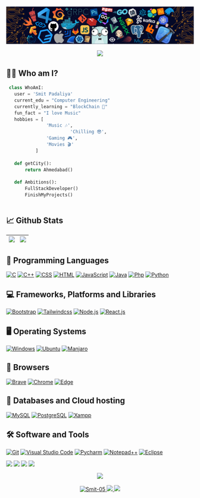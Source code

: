 ![Github Banner](banner.png)

<p align="center">
  <img src="https://readme-typing-svg.herokuapp.com?color=0d8eceF&size=30&center=true&vCenter=true&width=550&height=70&lines=Hey+There,+I'm+Smit;I+Love+Python+Programming;An+Open+Source+Enthusiast;Full+Stack+Web+Developer;Loves+To+Build+Projects;A+Problem+Solver;">
</p>



## ✌🏼 Who am I? 



 ```python
  class WhoAmI:
    user = 'Smit Padaliya'
	current_edu = "Computer Engineering"
    currently_learning = "BlockChain 🔗"
    fun_fact = "I love Music"
	hobbies = [
				'Music 🎶',
                         'Chilling 😎',
			 	'Gaming 🎮',
				'Movies 🎬'
			]
	
	def getCity():
		return Ahmedabad()
	
	def Ambitions():
		FullStackDeveloper()
		FinishMyProjects()
	
 ```

 
## 📈 Github Stats

<img src="https://github-readme-stats.vercel.app/api?username=Smit-05&&show_icons=true&count_private=true&theme=github_dark">|<img src="https://github-readme-streak-stats.herokuapp.com/?user=Smit-05&theme=blueberry_duo"/>
|---|---|
<!-- <p align="center"><img src="https://github-readme-stats.vercel.app/api/top-langs/?username=jaydeep-yadav&layout=compact&theme=github_dark"/></p> -->
<!-- <img align="right" height="200px" width="500px" src="https://i.imgur.com/g0fixOT.jpg"> -->
<!-- <a href="#"><img alt="" src=""></a> -->

## 🦾 Programming Languages

<p>
    <a href="#"><img alt="C" src="https://img.shields.io/badge/C-00599C?style=flat&logo=c&logoColor=white"></a>
    <a href="#"><img alt="C++" src="https://img.shields.io/badge/C%2B%2B-00599C?style=flat&logo=c%2B%2B&logoColor=white"></a>
    <a href="#"><img alt="CSS" src="https://img.shields.io/badge/CSS3-1572B6?style=flat&logo=css3&logoColor=white"></a>
    <a href="#"><img alt="HTML" src="https://img.shields.io/badge/HTML5-E34F26?style=flat&logo=html5&logoColor=white"></a>
<!--     <a href="#"><img alt="Sass" src="https://img.shields.io/badge/Sass-CC6699?&logo=sass&logoColor=white"></a> -->
    <a href="#"><img alt="JavaScript" src="https://img.shields.io/badge/JavaScript-323330?style=flat&logo=javascript&logoColor=F7DF1E"></a>
    <a href="#"><img alt="Java" src="https://img.shields.io/badge/Java-ED8B00?style=flat&logo=java&logoColor=white"></a>
    <a href="#"><img alt="Php" src="https://img.shields.io/badge/PHP-777BB4?style=flat&logo=php&logoColor=white"></a>
    <a href="#"><img alt="Python" src="https://img.shields.io/badge/Python-FFD43B?style=flat&logo=python&logoColor=blue"></a>
</p>

## 💻 Frameworks, Platforms and Libraries
<p>
   <a href="#"><img alt="Bootstrap" src="https://img.shields.io/badge/Bootstrap-563D7C?style=flat&logo=bootstrap&logoColor=white"></a>
   <a href="#"><img alt="Tailwindcss" src="https://img.shields.io/badge/Tailwind_CSS-38B2AC?style=flat&logo=tailwind-css&logoColor=white"></a>
	<a href="#"><img alt="Node.js" src="https://img.shields.io/badge/Node.js-339933?style=flat&logo=nodedotjs&logoColor=white"></a>
	<a href="#"><img alt="React.js" src="https://img.shields.io/badge/React-20232A?style=flat&logo=react&logoColor=61DAFB"></a>
</p>

## 🖥 Operating Systems
<p>
	<a href="#"><img alt="Windows" src="https://img.shields.io/badge/Windows-0078D6?style=flat&logo=windows&logoColor=white"></a>
	<a href="#"><img alt="Ubuntu" src="https://img.shields.io/badge/Ubuntu-E95420?style=flat&logo=ubuntu&logoColor=white"></a>
  <a href="#"><img alt="Manjaro" src="https://img.shields.io/badge/manjaro-35BF5C?style=flat&logo=manjaro&logoColor=white"></a>
	
</p>

## 🔭 Browsers
<p>
	<a href="#"><img alt="Brave" src="https://img.shields.io/badge/Brave-FB542B?logo=brave&logoColor=white"></a>
	<a href="#"><img alt="Chrome" src="https://img.shields.io/badge/Google_chrome-4285F4?logo=Google-Chrome&logoColor=white"></a>
	<a href="#"><img alt="Edge" src="https://img.shields.io/badge/Microsoft_Edge-0078D7?logo=Microsoft-edge&logoColor=white"></a>
</p>

## 🏬 Databases and Cloud hosting

<p>
    <a href="#"><img alt="MySQL" src="https://img.shields.io/badge/MySQL-005C84?style=flat&logo=mysql&logoColor=white"></a>
    <a href="#"><img alt="PostgreSQL" src="https://img.shields.io/badge/PostgreSQL-316192?style=flat&logo=postgresql&logoColor=white"></a>
    <a href="#"><img alt="Xampp" src="https://img.shields.io/badge/Xampp-F37623?style=flat&logo=xampp&logoColor=white"></a>
</p> 

## 🛠 Software and Tools
<p>
  <a href="#"><img alt="Git" src="https://img.shields.io/badge/GIT-E44C30?style=flat&logo=git&logoColor=white"></a>
  <a href="#"><img alt="Visual Studio Code" src="https://img.shields.io/badge/Visual_Studio_Code-0078D4?style=flat&logo=visual%20studio%20code&logoColor=white"></a>
  <a href="#"><img alt="Pycharm" src="https://img.shields.io/badge/PyCharm-000000.svg?&style=flat&logo=PyCharm&logoColor=white"></a>
<!-- 	<a href="#"><img alt="Sublime" src="https://img.shields.io/badge/sublime_text-%23575757.svg?logo=sublime-text&logoColor=important"></a> -->
	<a href="#"><img alt="Notepad++" src="https://img.shields.io/badge/Notepad++-90E59A.svg?style=flat&logo=notepad%2B%2B&logoColor=black"></a>
	<a href="#"><img alt="Eclipse" src="https://img.shields.io/badge/Eclipse-2C2255?style=flat&logo=eclipse&logoColor=white"></a>
</p>



![](https://activity-graph.herokuapp.com/graph?username=Smit-05&theme=react-dark&hide_border=true&area=true)
![](http://github-profile-summary-cards.vercel.app/api/cards/profile-details?username=Smit-05&theme=dracula)
![](http://github-profile-summary-cards.vercel.app/api/cards/stats?username=Smit-05&theme=dracula)
![](http://github-profile-summary-cards.vercel.app/api/cards/productive-time?username=Smit-05&theme=dracula&utcOffset=8)
<!-- ![](https://github-profile-trophy.vercel.app/?username=Smit-05&theme=dracula)	 -->
<p align="center"><img src="https://github-profile-trophy.vercel.app/?username=Smit-05&theme=dracula"></p>


<p align="center">
    <a href="https://github.com/">
        <img src="https://komarev.com/ghpvc/?username=Smit-05" alt="Smit-05" />
    </a>
    <a href="https://github.com/Smit-05">
        <img height="20" src="https://img.shields.io/github/followers/Smit-05?label=follow&logo=github" />
	</a>
	 <a href="https://github.com/Smit-05">
        <img height="20" src="https://img.shields.io/github/stars/Smit-05?label=stars&logo=github" />
	</a>
</p>

